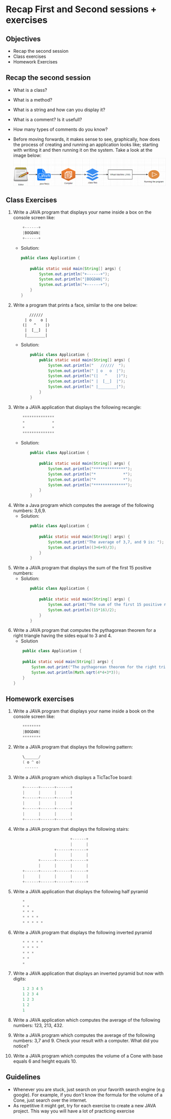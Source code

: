 # Recap First and Second sessions + exercises

## Objectives
- Recap the second session
- Class exercises
- Homework Exercises

## Recap the second session
- What is a class?
- What is a method?
- What is a string and how can you display it?
- What is a comment? Is it usefull?
- How many types of comments do you know?

- Before moving forwards, it makes sense to see, graphically, how does the process of creating and running an application looks like; starting with writing it and then running it on the system. Take a look at the image below: 
    ![Write Compile and RUN a program](./images/create-compile-run.png "Write Compile and RUN a program") 



## Class Exercises

1. Write a JAVA program that displays your name inside a box on the console screen like:
    ```JAVA
        +------+
        |BOGDAN|
        +------+
    ```
    - Solution:
        ```JAVA
        public class Application {

            public static void main(String[] args) {
                System.out.println("+------+");
                System.out.println("|BOGDAN|");
                System.out.println("+------+");
            }
        }
        ```
2. Write a program that prints a face, similar to the one below:
    ```
           //////
         | o    o |
        (|   ^    |)
         |  [__]  |
         |________|
    ```
    - Solution:
        ```JAVA
            public class Application {
                public static void main(String[] args) {
                    System.out.println("   //////  ");
                    System.out.println(" | o   o  |");
                    System.out.println("(|   ^    |)");
                    System.out.println(" |  [__]  |");
                    System.out.println(" |________|");
                }
            }
        ```
3. Write a JAVA application that displays the following recangle:
    ```JAVA
        **************
        *            *
        *            *
        **************
    ```
    - Solution:
        ```JAVA
            public class Application {

                public static void main(String[] args) {
                    System.out.println("**************");
                    System.out.println("*            *");
                    System.out.println("*            *");
                    System.out.println("**************");
                }
            }
        ```
4. Write a Java program which computes the average of the following numbers: 3,6,9.
    - Solution: 
        ```JAVA
            public class Application {

                public static void main(String[] args) {
                    System.out.print("The average of 3,7, and 9 is: ");
                    System.out.println((3+6+9)/3);
                }
            }
        ```
5. Write a JAVA program that displays the sum of the first 15 positive numbers:
    - Solution:
        ```JAVA
            public class Application {

                public static void main(String[] args) {
                    System.out.print("The sum of the first 15 positive numbers is: ");
                    System.out.println((15*16)/2);
                }
            }
        ```
6. Write a JAVA program that computes the pythagorean theorem for a right triangle having the sides equal to 3 and 4.
    - Solution
    ```JAVA
        public class Application {

        public static void main(String[] args) {
            System.out.print("The pythagorean theorem for the right triangle with two sides equal to 3 and 4 is ");
            System.out.println(Math.sqrt(4*4+3*3));
        }
    }
    ```
## Homework exercises

1. Write a JAVA program that displays your name inside a book on the console screen like:
    ```JAVA
        ********
        |BOGDAN|
        ********
    ```
2. Write a JAVA program that displays the following pattern:
    ```JAVA
        \______/
        ( o ^ o)
         ------
    ```

3. Write a JAVA program which displays a TicTacToe board:
    ```JAVA
        +------+------+------+
        |      |      |      |
        +------+------+------+
        |      |      |      |
        +------+------+------+
        |      |      |      |
        +------+------+------+
    ```

4. Write a JAVA program that displays the following stairs:
    ```JAVA
                             +------+
                             |      |
                      +------+------+
                      |      |      |
               +------+------+------+
               |      |      |      |
        +------+------+------+------+
        |      |      |      |      |
        +------+------+------+------+
    ```
5. Write a JAVA application that displays the following half pyramid
    ```JAVA
        *
        * *
        * * *
        * * * *
        * * * * *
    ```

6. Write a JAVA program that displays the following inverted pyramid 
    ```JAVA
        * * * * *
        * * * *
        * * * 
        * *
        *
    ```

7. Write a JAVA application that displays an inverted pyramid but now with digits:
    ```JAVA
        1 2 3 4 5
        1 2 3 4 
        1 2 3
        1 2
        1
    ```

8. Write a JAVA application which computes the average of the following numbers: 123, 213, 432.

9. Write a JAVA program which computes the average of the following numbers: 3,7 and 9. Check your result with a computer. What did you notice? 

10. Write a JAVA program which computes the volume of a Cone with base equals 6 and height equals 10.



## Guidelines
- Whenever you are stuck, just search on your favorith search engine (e.g google). For example, if you don't know the formula for the volume of a Cone, just search over the internet.
- As repetitive it might get, try for each exercise to create a new JAVA project. This way you will have a lot of practicing exercise 